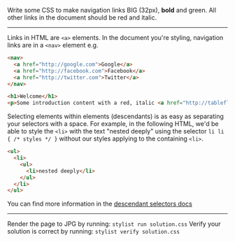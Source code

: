 Write some CSS to make navigation links BIG (32px), **bold** and green. All other links in the document should be red and italic.

* * *

Links in HTML are `<a>` elements. In the document you're styling, navigation links are in a `<nav>` element e.g.

```html
<nav>
  <a href="http://google.com">Google</a>
  <a href="http://facebook.com">Facebook</a>
  <a href="http://twitter.com">Twitter</a>
</nav>

<h1>Welcome</h1>
<p>Some introduction content with a red, italic <a href="http://tableflip.io/">link to something else</a></p>
```

Selecting elements within elements (descendants) is as easy as separating your selectors with a space. For example, in the following HTML, we'd be able to style the `<li>` with the text "nested deeply" using the selector `li li { /* styles */ }` without our styles applying to the containing `<li>`.

```html
<ul>
  <li>
    <ul>
      <li>nested deeply</li>
    </ul>
  </li>
</ul>
```

You can find more information in the [descendant selectors docs](https://developer.mozilla.org/en-US/docs/Web/CSS/Descendant_selectors)

* * *

Render the page to JPG by running: `stylist run solution.css`
Verify your solution is correct by running: `stylist verify solution.css`
